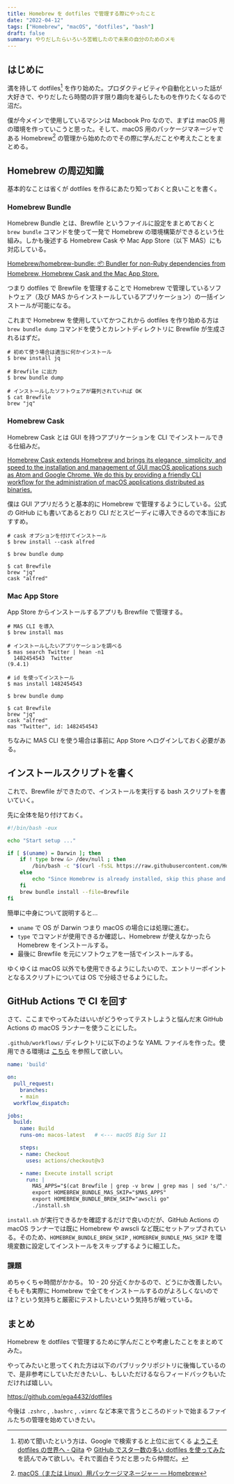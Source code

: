 ```yaml
---
title: Homebrew を dotfiles で管理する際にやったこと
date: "2022-04-12"
tags: ["Homebrew", "macOS", "dotfiles", "bash"]
draft: false
summary: やりだしたらいろいろ苦戦したので未来の自分のためのメモ
---
```


## はじめに

満を持して dotfiles[^1] を作り始めた。プロダクティビティや自動化といった話が大好きで、やりだしたら時間の許す限り趣向を凝らしたものを作りたくなるので沼だ。

僕が今メインで使用しているマシンは Macbook Pro なので、まずは macOS 用の環境を作っていこうと思った。そして、macOS 用のパッケージマネージャである Homebrew[^2] の管理から始めたのでその際に学んだことや考えたことをまとめる。

## Homebrew の周辺知識

基本的なことは省くが dotfiles を作るにあたり知っておくと良いことを書く。

### Homebrew Bundle

Homebrew Bundle とは、Brewfile というファイルに設定をまとめておくと `brew bundle` コマンドを使って一発で Homebrew の環境構築ができるという仕組み。しかも後述する Homebrew Cask や Mac App Store（以下 MAS）にも対応している。

[Homebrew/homebrew\-bundle: 📦 Bundler for non\-Ruby dependencies from Homebrew, Homebrew Cask and the Mac App Store\.](https://github.com/Homebrew/homebrew-bundle)

つまり dotfiles で Brewfile を管理することで Homebrew で管理しているソフトウェア（及び MAS からインストールしているアプリケーション）の一括インストールが可能になる。

これまで Homebrew を使用していてかつこれから dotfiles を作り始める方は `brew bundle dump` コマンドを使うとカレントディレクトリに Brewfile が生成されるはずだ。

```shell
# 初めて使う場合は適当に何かインストール
$ brew install jq

# Brewfile に出力
$ brew bundle dump

# インストールしたソフトウェアが羅列されていれば OK
$ cat Brewfile
brew "jq"
```

### Homebrew Cask

Homebrew Cask とは GUI を持つアプリケーションを CLI でインストールできる仕組みだ。

[Homebrew Cask extends Homebrew and brings its elegance, simplicity, and speed to the installation and management of GUI macOS applications such as Atom and Google Chrome\. We do this by providing a friendly CLI workflow for the administration of macOS applications distributed as binaries\.](https://github.com/Homebrew/homebrew-cask)

僕は GUI アプリだろうと基本的に Homebrew で管理するようにしている。公式の GitHub にも書いてあるとおり CLI だとスピーディに導入できるので本当におすすめ。

```shell
# cask オプションを付けてインストール
$ brew install --cask alfred

$ brew bundle dump

$ cat Brewfile
brew "jq"
cask "alfred"
```

### Mac App Store

App Store からインストールするアプリも Brewfile で管理する。

```shell
# MAS CLI を導入
$ brew install mas

# インストールしたいアプリケーションを調べる
$ mas search Twitter | hean -n1
  1482454543  Twitter                                                     (9.4.1)

# id を使ってインストール
$ mas install 1482454543

$ brew bundle dump

$ cat Brewfile
brew "jq"
cask "alfred"
mas "Twitter", id: 1482454543
```

ちなみに MAS CLI を使う場合は事前に App Store へログインしておく必要がある。

## インストールスクリプトを書く

これで、Brewfile ができたので、インストールを実行する bash スクリプトを書いていく。

先に全体を貼り付けておく。

```bash showLineNumbers
#!/bin/bash -eux

echo "Start setup ..."

if [ $(uname) = Darwin ]; then
    if ! type brew &> /dev/null ; then
        /bin/bash -c "$(curl -fsSL https://raw.githubusercontent.com/Homebrew/install/HEAD/install.sh)"
    else
        echo "Since Homebrew is already installed, skip this phase and proceed."
    fi
    brew bundle install --file=Brewfile
fi
```

簡単に中身について説明すると…

- `uname` で OS が Darwin つまり macOS の場合には処理に進む。
- `type` でコマンドが使用できるか確認し、Homebrew が使えなかったら Homebrew をインストールする。
- 最後に Brewfile を元にソフトウェアを一括でインストールする。

ゆくゆくは macOS 以外でも使用できるようにしたいので、エントリーポイントとなるスクリプトについては OS で分岐させるようにした。

## GitHub Actions で CI を回す

さて、ここまでやってみたはいいがどうやってテストしようと悩んだ末 GitHub Actions の macOS ランナーを使うことにした。

`.github/workflows/` ディレクトリに以下のような YAML ファイルを作った。使用できる環境は [こちら](https://docs.github.com/ja/actions/using-github-hosted-runners/about-github-hosted-runners) を参照して欲しい。

```yaml:.github/workflows/build.yaml showLineNumbers
name: 'build'

on:
  pull_request:
    branches:
    - main
  workflow_dispatch:

jobs:
  build:
    name: Build
    runs-on: macos-latest   # <--- macOS Big Sur 11

    steps:
    - name: Checkout
      uses: actions/checkout@v3

    - name: Execute install script
      run: |
        MAS_APPS="$(cat Brewfile | grep -v brew | grep mas | sed 's/^.*"\(.*\)".*$/\1/' | tr '\n' ' ')"
        export HOMEBREW_BUNDLE_MAS_SKIP="$MAS_APPS"
        export HOMEBREW_BUNDLE_BREW_SKIP="awscli go"
        ./install.sh
```

`install.sh` が実行できるかを確認するだけで良いのだが、GitHub Actions の macOS ランナーでは既に Homebrew や awscli など既にセットアップされている。そのため、`HOMEBREW_BUNDLE_BREW_SKIP` , `HOMEBREW_BUNDLE_MAS_SKIP` を環境変数に設定してインストールをスキップするように細工した。

### 課題

めちゃくちゃ時間がかかる。
10 - 20 分近くかかるので、どうにか改善したい。そもそも実際に Homebrew で全てをインストールするのがよろしくないのでは？という気持ちと厳密にテストしたいという気持ちが戦っている。

## まとめ

Homebrew を dotfiles で管理するために学んだことや考慮したことをまとめてみた。

やってみたいと思ってくれた方は以下のパブリックリポジトリに後悔しているので、是非参考にしていただきたいし、もしいただけるならフィードバックもいただければ嬉しい。

https://github.com/ega4432/dotfiles

今後は `.zshrc` , `.bashrc` , `.vimrc` など本来で言うところのドットで始まるファイルたちの管理を始めていきたい。

[^1]: 初めて聞いたという方は、Google で検索すると上位に出てくる [ようこそ dotfiles の世界へ \- Qiita](https://qiita.com/yutkat/items/c6c7584d9795799ee164) や [GitHub でスター数の多い dotfiles を使ってみた](https://zenn.dev/yutakatay/articles/try-dotfiles-01) を読んでみて欲しい。それで面白そうだと思ったら仲間だ。
[^2]: [macOS（または Linux）用パッケージマネージャー — Homebrew](https://brew.sh/index_ja)
[^3]: [About billing for GitHub Actions \- GitHub Docs](https://docs.github.com/en/billing/managing-billing-for-github-actions/about-billing-for-github-actions)
